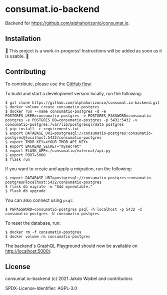 # consumat.io-backend

Backend for https://github.com/alphahorizonio/consumat.io.

## Installation

🚧 This project is a work-in-progress! Instructions will be added as soon as it is usable. 🚧

## Contributing

To contribute, please use the [GitHub flow](https://guides.github.com/introduction/flow/).

To build and start a development version locally, run the following:

```shell
$ git clone https://github.com/alphahorizonio/consumat.io-backend.git
$ docker volume create consumatio-postgres
$ docker run --name consumatio-postgres -d -e POSTGRES_USER=consumatio-postgres -e POSTGRES_PASSWORD=consumatio-postgres -e POSTGRES_DB=consumatio-postgres -p 5432:5432 -v consumatio-postgres:/var/lib/postgresql/data postgres
$ pip install -r requirements.txt
$ export DATABASE_URI=postgresql://consumatio-postgres:consumatio-postgres@localhost:5432/consumatio-postgres
$ export TMDB_KEY=<YOUR_TMDB_API_KEY>
$ export BACKEND_SECRET="mysecret"
$ export FLASK_APP=./consumatio/external/api.py
$ export PORT=5000
$ flask run
```

If you want to create and apply a migration, run the following:

```shell
$ export DATABASE_URI=postgresql://consumatio-postgres:consumatio-postgres@localhost:5432/consumatio-postgres
$ flask db migrate -m "Add mynewtable."
$ flask db upgrade
```

You can also connect using `psql`:

```shell
$ PGPASSWORD=consumatio-postgres psql -h localhost -p 5432 -d consumatio-postgres -U consumatio-postgres
```

To reset the database, run:

```shell
$ docker rm -f consumatio-postgres
$ docker volume rm consumatio-postgres
```

The backend's GraphQL Playground should now be available on [http://localhost:5000/](http://localhost:5000/).

## License

consumat.io-backend (c) 2021 Jakob Waibel and contributors

SPDX-License-Identifier: AGPL-3.0
